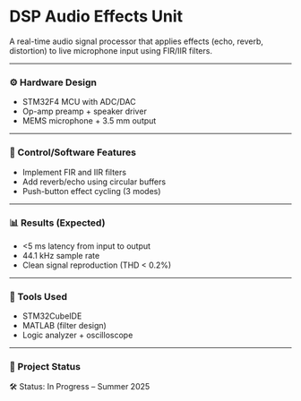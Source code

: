 # DSP Audio Effects Unit

A real-time audio signal processor that applies effects (echo, reverb, distortion) to live microphone input using FIR/IIR filters.

---

### ⚙️ Hardware Design
- STM32F4 MCU with ADC/DAC
- Op-amp preamp + speaker driver
- MEMS microphone + 3.5 mm output

---

### 🧠 Control/Software Features
- Implement FIR and IIR filters
- Add reverb/echo using circular buffers
- Push-button effect cycling (3 modes)

---

### 📊 Results (Expected)
- <5 ms latency from input to output
- 44.1 kHz sample rate
- Clean signal reproduction (THD < 0.2%)

---

### 🧰 Tools Used
- STM32CubeIDE
- MATLAB (filter design)
- Logic analyzer + oscilloscope

---

### 🚧 Project Status
🛠️ Status: In Progress – Summer 2025
